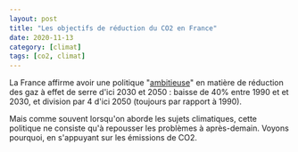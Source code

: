 ```yaml
---
layout: post
title: "Les objectifs de réduction du CO2 en France"
date: 2020-11-13
category: [climat]
tags: [co2, climat]
---
```


La France affirme avoir une politique "[ambitieuse](https://www.ecologie.gouv.fr/objectif-zero-emission-nette-co2-dici-2050-francois-rugy-presente-projet-loi-relatif-lenergie-et-au)" en matière de réduction des gaz à effet de serre d'ici 2030 et 2050 : baisse de 40% entre 1990 et et 2030, et division par 4 d'ici 2050 (toujours par rapport à 1990).

Mais comme souvent lorsqu'on aborde les sujets climatiques, cette politique ne  consiste qu'à repousser les problèmes à après-demain. Voyons pourquoi, en s'appuyant sur les émissions de CO2.

<!--more>

## Une trajectoire en deux temps

En 1990, les émissions de CO2 de la France étaient de **375 mt**. L'objectif est donc d'atteindre une baisse de 40% en 2030, soit **225 mt**, et une division par 4 en 1990, soit environ **94 mt** en 2050.

En 2015, date de la **loi relative à la transition énergétique pour la croissance verte**, les émissions de CO2 étaient de **306 mt** (source [BP](Statistical Review of World Energy)). Traçons l'évolution des émissions de CO2 entre 2015 et 2050, selon la trajectoire :

  ![Trajectoire-CO2-France](/images/blog/Trajectoire-CO2-France.png)

On voit clairement qu'à partir du jalon de 2030, on a un impératif de passer à un rythme plus soutenu. Néanmoins, reconnaissons que le graphique n'est pas très parlant. Entre 2015 et 2020, dans cette trajectoire, le rythme de diminution des émissions de CO2 est de **-2% / an**. Mais entre 2030 et 2050, le rythme passe à **-4,3% / an**, soit une augmentation beaucoup (beaucoup) plus significative.



### Références

- Banque Mondiale : https://donnees.banquemondiale.org/country/FR
- BP Statistical Review
   of World Energy 2020 : https://www.bp.com/content/dam/bp/business-sites/en/global/corporate/pdfs/energy-economics/statistical-review/bp-stats-review-2020-full-report.pdf



